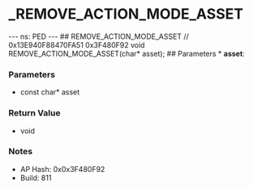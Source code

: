 # _REMOVE_ACTION_MODE_ASSET

--- ns: PED --- ## REMOVE_ACTION_MODE_ASSET  // 0x13E940F88470FA51 0x3F480F92 void REMOVE_ACTION_MODE_ASSET(char* asset);   ## Parameters * **asset**:

### Parameters
* const char* asset

### Return Value
* void

### Notes
* AP Hash: 0x0x3F480F92
* Build: 811

